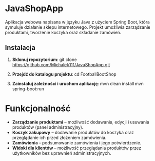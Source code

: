 # JavaShopApp
Aplikacja webowa napisana w języku Java z użyciem Spring Boot, która symuluje działanie sklepu internetowego. Projekt umożliwia zarządzanie produktami, tworzenie koszyka oraz składanie zamówień.

## Instalacja
1. **Sklonuj repozytorium**:
   git clone https://github.com/Michalek111/JavaShopApp.git
   
2. **Przejdź do katalogu projektu**:
   cd FootballBootShop
   
3. **Zainstaluj zależności i uruchom aplikację**:
   mvn clean install
   mvn spring-boot:run

# Funkcjonalność
- **Zarządzanie produktami** – możliwość dodawania, edycji i usuwania produktów (panel administracyjny).
- **Koszyk zakupowy** – dodawanie produktów do koszyka oraz przeglądanie ich przed złożeniem zamówienia.
- **Zamówienia** – podsumowanie zamówienia i jego potwierdzenie.
- **Widoki dla klientów** – możliwość przeglądania produktów przez użytkowników bez uprawnień administracyjnych.
